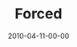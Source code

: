 ---
layout: message
category: message
series: "Force Feed"
title: "Forced"
date: 2010-04-11-00-00
message_id: 614
audio: "http://s3.amazonaws.com/crossroadsaudiomessages/ForceFeed1.mp3"
audio-duration: "38:49"
description: "Brian Wells talks about how media impacts our life."
video: "https://s3.amazonaws.com/crossroadsvideomessages/ForceFeed1.mp4"
video-duration: "38:49"
video-image: "http://s3.amazonaws.com/crossroads-media/images/legacy/content/ForceFeed1-still-1.jpg"
program: "http://s3.amazonaws.com/crossroads-media/media/legacy/documents/04_10-11_10Program.pdf"
explicit: "N"
---